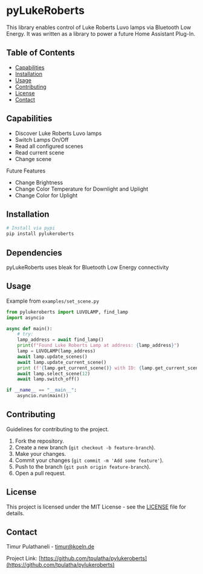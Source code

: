 # pyLukeRoberts

This library enables control of Luke Roberts Luvo lamps via Bluetooth Low Energy. It was written as a library to power a future Home Assistant Plug-In.



## Table of Contents

- [Capabilities](#capabilities)
- [Installation](#installation)
- [Usage](#usage)
- [Contributing](#contributing)
- [License](#license)
- [Contact](#contact)

## Capabilities
* Discover Luke Roberts Luvo lamps
* Switch Lamps On/Off
* Read all configured scenes
* Read current scene
* Change scene

Future Features
* Change Brightness
* Change Color Temperature for Downlight and Uplight
* Change Color for Uplight

## Installation


```bash
# Install via pypi
pip install pylukeroberts
```

## Dependencies

pyLukeRoberts uses bleak for Bluetooth Low Energy connectivity

## Usage

Example from `examples/set_scene.py`

```python
from pylukeroberts import LUVOLAMP, find_lamp
import asyncio

async def main():
    # try:
    lamp_address = await find_lamp()
    print(f"Found Luke Roberts Lamp at address: {lamp_address}")
    lamp = LUVOLAMP(lamp_address)
    await lamp.update_scenes()
    await lamp.update_current_scene()
    print (f'{lamp.get_current_scene()} with ID: {lamp.get_current_scene(True)}')
    await lamp.select_scene(12)
    await lamp.switch_off()

if __name__ == "__main__":
    asyncio.run(main())
```

## Contributing

Guidelines for contributing to the project.

1. Fork the repository.
2. Create a new branch (`git checkout -b feature-branch`).
3. Make your changes.
4. Commit your changes (`git commit -m 'Add some feature'`).
5. Push to the branch (`git push origin feature-branch`).
6. Open a pull request.

## License

This project is licensed under the MIT License - see the [LICENSE](LICENSE) file for details.

## Contact

Timur Pulathaneli - [timur@koeln.de](mailto:timur@koeln.de)

Project Link: [https://github.com/tpulatha/pylukeroberts](https://github.com/tpulatha/pylukeroberts)